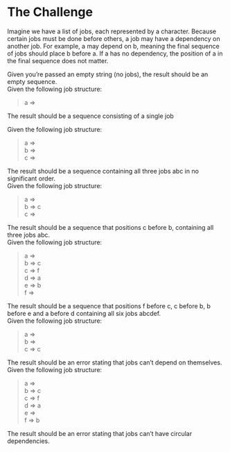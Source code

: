 # The Challenge

Imagine we have a list of jobs, each represented by a character. Because certain jobs must be
done before others, a job may have a dependency on another job. For example, a may depend
on b, meaning the final sequence of jobs should place b before a. If a has no dependency, the
position of a in the final sequence does not matter.

  Given you’re passed an empty string (no jobs), the result should be an empty sequence.  
  Given the following job structure:

> a =>

The result should be a sequence consisting of a single job   

Given the following job structure:

 > a =>  
 > b =>  
 > c =>  
 
 The result should be a sequence containing all three jobs abc in no significant order.  
Given the following job structure:

 > a =>  
 > b => c  
 > c =>  
 
 The result should be a sequence that positions c before b, containing all three jobs abc.  
Given the following job structure:

 > a =>  
 > b => c  
 > c => f  
 > d => a  
 > e => b  
 > f =>  
 
 The result should be a sequence that positions f before c, c before b, b before e and a
before d containing all six jobs abcdef.  
Given the following job structure:

 > a =>  
 > b =>  
 > c => c  
 
The result should be an error stating that jobs can’t depend on themselves.  
Given the following job structure:

> a =>  
> b => c  
> c => f  
> d => a  
> e =>  
> f => b  

The result should be an error stating that jobs can’t have circular dependencies.
